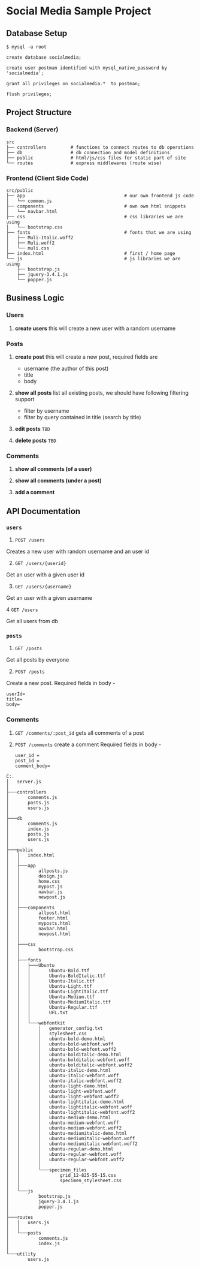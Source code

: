 # Social Media Sample Project

## Database Setup

```shell
$ mysql -u root
```

```mysql
create database socialmedia;

create user postman identified with mysql_native_password by 'socialmedia';

grant all privileges on socialmedia.*  to postman;

flush privileges;
```

## Project Structure

### Backend (Server)

```shell
src
├── controllers         # functions to connect routes to db operations
├── db                  # db connection and model definitions
├── public              # html/js/css files for static part of site
└── routes              # express middlewares (route wise)
```

### Frontend (Client Side Code)

```shell
src/public
├── app                                     # our own frontend js code
│   └── common.js
├── components                              # own own html snippets
│   └── navbar.html
├── css                                     # css libraries we are using
│   └── bootstrap.css
├── fonts                                   # fonts that we are using
│   ├── Muli-Italic.woff2
│   ├── Muli.woff2
│   └── muli.css
├── index.html                              # first / home page
└── js                                      # js libraries we are using
    ├── bootstrap.js
    ├── jquery-3.4.1.js
    └── popper.js

```

## Business Logic

### Users

1. **create users**
   this will create a new user with a random username

### Posts

1. **create post**
   this will create a new post, required fields are

   - username (the author of this post)
   - title
   - body

2. **show all posts**
   list all existing posts, we should have following filtering support

   - filter by username
   - filter by query contained in title (search by title)

3. **edit posts** `TBD`

4. **delete posts** `TBD`

### Comments

1. **show all comments (of a user)**

2. **show all comments (under a post)**

3. **add a comment**

## API Documentation

### `users`

1. `POST /users`

Creates a new user with random username and an user id

2. `GET /users/{userid}`

Get an user with a given user id

3. `GET /users/{username}`

Get an user with a given username

4 `GET /users`

Get all users from db

### `posts`

1. `GET /posts`

Get all posts by everyone

2. `POST /posts`

Create a new post.
Required fields in body -

```
userId=
title=
body=
```

### Comments

1.  `GET /comments/:post_id`
    gets all comments of a post

2.  `POST /comments`
    create a comment
    Required fields in body -
    ```
    user_id =
    post_id =
    comment_body=
    ```

```
C:.
│   server.js
│
├───controllers
│       comments.js
│       posts.js
│       users.js
│
├───db
│       comments.js
│       index.js
│       posts.js
│       users.js
│
├───public
│   │   index.html
│   │
│   ├───app
│   │       allposts.js
│   │       design.js
│   │       home.css
│   │       mypost.js
│   │       navbar.js
│   │       newpost.js
│   │
│   ├───components
│   │       allpost.html
│   │       footer.html
│   │       myposts.html
│   │       navbar.html
│   │       newpost.html
│   │
│   ├───css
│   │       bootstrap.css
│   │
│   ├───fonts
│   │   ├───Ubuntu
│   │   │       Ubuntu-Bold.ttf
│   │   │       Ubuntu-BoldItalic.ttf
│   │   │       Ubuntu-Italic.ttf
│   │   │       Ubuntu-Light.ttf
│   │   │       Ubuntu-LightItalic.ttf
│   │   │       Ubuntu-Medium.ttf
│   │   │       Ubuntu-MediumItalic.ttf
│   │   │       Ubuntu-Regular.ttf
│   │   │       UFL.txt
│   │   │
│   │   └───webfontkit
│   │       │   generator_config.txt
│   │       │   stylesheet.css
│   │       │   ubuntu-bold-demo.html
│   │       │   ubuntu-bold-webfont.woff
│   │       │   ubuntu-bold-webfont.woff2
│   │       │   ubuntu-bolditalic-demo.html
│   │       │   ubuntu-bolditalic-webfont.woff
│   │       │   ubuntu-bolditalic-webfont.woff2
│   │       │   ubuntu-italic-demo.html
│   │       │   ubuntu-italic-webfont.woff
│   │       │   ubuntu-italic-webfont.woff2
│   │       │   ubuntu-light-demo.html
│   │       │   ubuntu-light-webfont.woff
│   │       │   ubuntu-light-webfont.woff2
│   │       │   ubuntu-lightitalic-demo.html
│   │       │   ubuntu-lightitalic-webfont.woff
│   │       │   ubuntu-lightitalic-webfont.woff2
│   │       │   ubuntu-medium-demo.html
│   │       │   ubuntu-medium-webfont.woff
│   │       │   ubuntu-medium-webfont.woff2
│   │       │   ubuntu-mediumitalic-demo.html
│   │       │   ubuntu-mediumitalic-webfont.woff
│   │       │   ubuntu-mediumitalic-webfont.woff2
│   │       │   ubuntu-regular-demo.html
│   │       │   ubuntu-regular-webfont.woff
│   │       │   ubuntu-regular-webfont.woff2
│   │       │
│   │       └───specimen_files
│   │               grid_12-825-55-15.css
│   │               specimen_stylesheet.css
│   │
│   └───js
│           bootstrap.js
│           jquery-3.4.1.js
│           popper.js
│
├───routes
│   │   users.js
│   │
│   └───posts
│           comments.js
│           index.js
│
└───utility
        users.js
```
